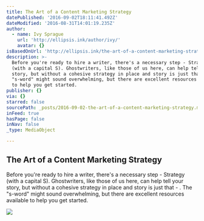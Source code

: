 ```yaml
---
title: The Art of a Content Marketing Strategy
datePublished: '2016-09-02T18:11:41.492Z'
dateModified: '2016-08-31T14:01:19.235Z'
author:
  - name: Ivy Sprague
    url: 'http://ellipsis.ink/author/ivy/'
    avatar: {}
isBasedOnUrl: 'http://ellipsis.ink/the-art-of-a-content-marketing-strategy/'
description: >-
  Before you're ready to hire a writer, there's a necessary step - Strategy
  (with a capital S). Ghostwriters, like those of us here, can help tell your
  story, but without a cohesive strategy in place and story is just that - . The
  "s-word" might sound overwhelming, but there are excellent resources available
  to help you get started.
publisher: {}
via: {}
starred: false
sourcePath: _posts/2016-09-02-the-art-of-a-content-marketing-strategy.md
inFeed: true
hasPage: false
inNav: false
_type: MediaObject

---
```

<article style=""><h1>The Art of a Content Marketing Strategy</h1><p>Before you're ready to hire a writer, there's a necessary step - Strategy (with a capital S). Ghostwriters, like those of us here, can help tell your story, but without a cohesive strategy in place and story is just that - . The "s-word" might sound overwhelming, but there are excellent resources available to help you get started.</p><img src="http://ellipsis.ink/wp-content/uploads/2015/12/Screen-Shot-2015-12-17-at-5.47.51-PM.png" /></article>